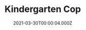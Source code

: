 ---
title: "Kindergarten Cop"
year: 1990
date: 2021-03-30T00:00:04.000Z
permalink: /almanac/movies/2021-03-30-kindergarten-cop/index.html
link: https://letterboxd.com/rknightuk/film/kindergarten-cop/
rating: 3
---